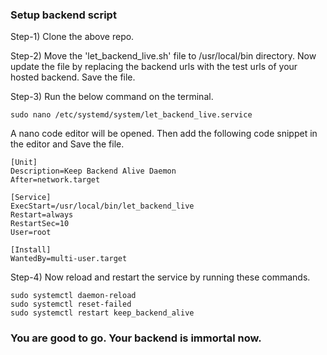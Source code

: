 ### Setup backend script

Step-1) Clone the above repo.

Step-2) Move the 'let_backend_live.sh' file to /usr/local/bin directory. Now update the file by replacing the backend urls with the test urls of your hosted backend. Save the file.

Step-3) Run the below command on the terminal.

```
sudo nano /etc/systemd/system/let_backend_live.service
```

A nano code editor will be opened. Then add the following code snippet in the editor and Save the file.

```
[Unit]
Description=Keep Backend Alive Daemon
After=network.target

[Service]
ExecStart=/usr/local/bin/let_backend_live
Restart=always
RestartSec=10
User=root

[Install]
WantedBy=multi-user.target
```

Step-4) Now reload and restart the service by running these commands.

```
sudo systemctl daemon-reload
sudo systemctl reset-failed
sudo systemctl restart keep_backend_alive
```

### You are good to go. Your backend is immortal now.
